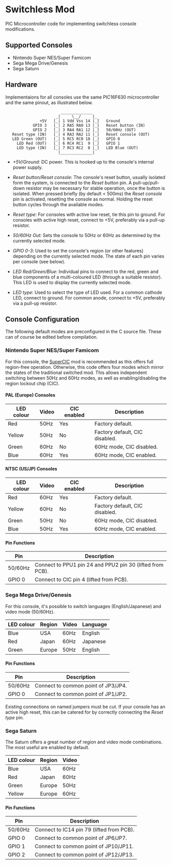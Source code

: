 # Switchless Mod

PIC Microcontroller code for implementing switchless console modifications.

## Supported Consoles

* Nintendo Super NES/Super Famicom
* Sega Mega Drive/Genesis
* Sega Saturn

## Hardware

Implementaions for all consoles use the same PIC16F630 microcontroller and the
same pinout, as illustrated below.

```
                        ______________
                      _|     \__/     |_
               +5V   [_| 1 Vdd Vss 14 |_]   Ground
            GPIO 3   [_| 2 RA5 RA0 13 |_]   Reset button (IN)
            GPIO 2   [_| 3 RA4 RA1 12 |_]   50/60Hz (OUT)
   Reset type (IN)   [_| 4 RA3 RA2 11 |_]   Reset console (OUT)
   LED Green (OUT)   [_| 5 RC5 RC0 10 |_]   GPIO 0
     LED Red (OUT)   [_| 6 RC4 RC1  9 |_]   GPIO 1
     LED type (IN)   [_| 7 RC3 RC2  8 |_]   LED Blue (OUT)
                       |______________|

```

* _+5V/Ground_:
  DC power. This is hooked up to the console's internal power supply.

* _Reset button/Reset console_:
  The console's reset button, usually isolated form the system, is connected to
  the _Reset button_ pin. A pull-up/pull-down resistor may be necessary for
  stable operation, once the button is isolated. When pressed briefly (by
  default < 500ms) the _Reset console_ pin is activated, resetting the console
  as normal. Holding the reset button cycles through the available modes.

* _Reset type_:
  For consoles with active low reset, tie this pin to ground. For consoles with
  active high reset, connect to +5V, preferably via a pull-up resistor.

* _50/60Hz Out_:
  Sets the console to 50Hz or 60Hz as determined by the currently selected
  mode.

* _GPIO 0-3_:
  Used to set the console's region (or other features) depending on the
  currently selected mode. The state of each pin varies per console (see
  below).

* _LED Red/Green/Blue_:
  Individual pins to connect to the red, green and blue components of a
  multi-coloured LED (through a suitable resistor). This LED is used to display
  the currently selected mode.

* _LED type_:
  Used to select the type of LED used. For a common cathode LED, connect to
  ground. For common anode, connect to +5V, preferably via a pull-up resistor.

## Console Configuration

The following default modes are preconfigured in the C source file. These can
of course be edited before compilation.

### Nintendo Super NES/Super Famicom
For this console, the [SuperCIC](https://sd2snes.de/blog/cool-stuff/supercic)
mod is recommended as this offers full region-free operation. Otherwise, this
code offers four modes which mirror the states of the traditional switched mod.
This allows independent switching between 50Hz and 60Hz modes, as well as
enabling/disabling the region lockout chip (CIC).

#### PAL (Europe) Consoles

| LED colour | Video | CIC enabled | Description                    |
|------------|-------|-------------|--------------------------------|
| Red        | 50Hz  | Yes         | Factory default.               |
| Yellow     | 50Hz  | No          | Factory default, CIC disabled. |
| Green      | 60Hz  | No          | 60Hz mode, CIC disabled.       |
| Blue       | 60Hz  | Yes         | 60Hz mode, CIC enabled.        |

#### NTSC (US/JP) Consoles

| LED colour | Video | CIC enabled | Description                    |
|------------|-------|-------------|--------------------------------|
| Red        | 60Hz  | Yes         | Factory default.               |
| Yellow     | 60Hz  | No          | Factory default, CIC disabled. |
| Green      | 50Hz  | No          | 60Hz mode, CIC disabled.       |
| Blue       | 50Hz  | Yes         | 60Hz mode, CIC enabled.        |

#### Pin Functions
| Pin     | Description                                               |
|---------|-----------------------------------------------------------|
| 50/60Hz | Connect to PPU1 pin 24 and PPU2 pin 30 (lifted from PCB). |
| GPIO 0  | Connect to CIC pin 4 (lifted from PCB).                   |

### Sega Mega Drive/Genesis
For this console, it's possible to switch languages (English/Japanese) and
video mode (50/60Hz).

| LED colour | Region | Video | Language |
|------------|--------|-------|----------|
| Blue       | USA    | 60Hz  | English  |
| Red        | Japan  | 60Hz  | Japanese |
| Green      | Europe | 50Hz  | English  |

#### Pin Functions
| Pin     | Description                         |
|---------|-------------------------------------|
| 50/60Hz | Connect to common point of JP3/JP4. |
| GPIO 0  | Connect to common point of JP1/JP2. |

Existing connections on named jumpers must be cut. If your console has an
active high reset, this can be catered for by correctly connecting the _Reset
type_ pin.

### Sega Saturn
The Saturn offers a great number of region and video mode combinations. The
most useful are enabled by default.

| LED colour | Region | Video |
|------------|--------|-------|
| Blue       | USA    | 60Hz  |
| Red        | Japan  | 60Hz  |
| Green      | Europe | 50Hz  |
| Yellow     | Europe | 60Hz  |

#### Pin Functions
| Pin     | Description                               |
|---------|-------------------------------------------|
| 50/60Hz | Connect to IC14 pin 79 (lifted from PCB). |
| GPIO 0  | Connect to common point of JP6/JP7.       |
| GPIO 1  | Connect to common point of JP10/JP11.     |
| GPIO 2  | Connect to common point of JP12/JP13.     |

